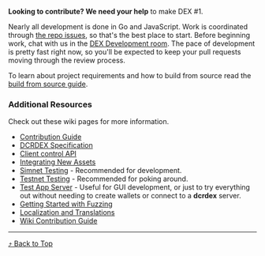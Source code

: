 <a id="top"/>

**Looking to contribute? We need your help** to make DEX \#1.

Nearly all development is done in Go and JavaScript. Work is coordinated
through [the repo issues](https://github.com/decred/dcrdex/issues),
so that's the best place to start.
Before beginning work, chat with us in the
[DEX Development room](https://matrix.to/#/!EzTSRQITaqHuFBDFhM:decred.org?via=decred.org&via=matrix.org&via=zettaport.com).
The pace of development is pretty fast right now, so you'll be expected to keep
your pull requests moving through the review process.

To learn about project requirements and how to build from source read the [build from source guide](https://github.com/decred/dcrdex/wiki/Download-and-Install#building-from-source).

### Additional Resources

Check out these wiki pages for more information.

- [Contribution Guide](Contribution-Guide)
- [DCRDEX Specification](https://github.com/decred/dcrdex/blob/master/spec/README.mediawiki)
- [Client control API](Client-control-API)
- [Integrating New Assets](Integrating-New-Assets)
- [Simnet Testing](Simnet-Testing) - Recommended for development.
- [Testnet Testing](Testnet-Testing) - Recommended for poking around.
- [Test App Server](Test-App-Server) - Useful for GUI development, or just to try everything out
without needing to create wallets or connect to a **dcrdex** server.
- [Getting Started with Fuzzing](Getting-Started-With-Fuzzing)
- [Localization and Translations](Localization-and-Translation)
- [Wiki Contribution Guide](Wiki-Contribution-Guide)

---

[⤴ Back to Top](#top)
